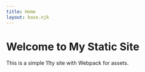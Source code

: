 ```yaml
---
title: Home
layout: base.njk
---
```


# Welcome to My Static Site

This is a simple 11ty site with Webpack for assets.
